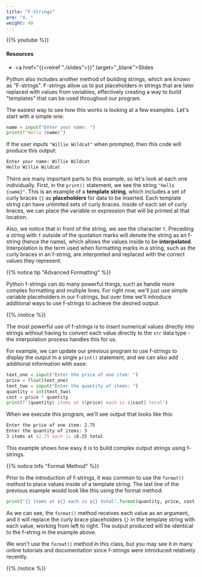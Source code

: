 ```yaml
---
title: "F-Strings"
pre: "4. "
weight: 40
---
```


<!-- EAV raw complete -->

{{% youtube  %}}

#### Resources

* <a href="{{<relref "./slides">}}" target="_blank">Slides</a>

Python also includes another method of building strings, which are known as "F-strings". F-strings allow us to put placeholders in strings that are later replaced with values from variables, effectively creating a way to build "templates" that can be used throughout our program.

The easiest way to see how this works is looking at a few examples. Let's start with a simple one:

```python
name = input("Enter your name: ")
print(f"Hello {name}")
```

If the user inputs `"Willie Wildcat"` when prompted, then this code will produce this output:

```tex
Enter your name: Willie Wildcat
Hello Willie Wildcat
```

There are many important parts to this example, so let's look at each one individually. First, in the `print()` statement, we see the string `"Hello {name}"`. This is an example of a **template string**, which includes a set of curly braces `{}` as **placeholders** for data to be inserted. Each template string can have unlimited sets of curly braces. Inside of each set of curly braces, we can place the variable or expression that will be printed at that location. 

Also, we notice that in front of the string, we see the character `f`. Preceding a string with `f` outside of the quotation marks will denote the string as an f-string (hence the name), which allows the values inside to be **interpolated**. Interpolation is the term used when formatting marks in a string, such as the curly braces in an f-string, are interpreted and replaced with the correct values they represent.

{{% notice tip "Advanced Formatting" %}}

Python f-strings can do many powerful things, such as handle more complex formatting and multiple lines. For right now, we'll just use simple variable placeholders in our f-strings, but over time we'll introduce additional ways to use f-strings to achieve the desired output.

{{% /notice %}}

The most powerful use of f-strings is to insert numerical values directly into strings without having to convert each value directly to the `str` data type - the interpolation process handles this for us.

For example, we can update our previous program to use f-strings to display the output in a single `print()` statement, and we can also add additional information with ease:

```python
text_one = input("Enter the price of one item: ")
price = float(text_one)
text_two = input("Enter the quantity of items: ")
quantity = int(text_two)
cost = price * quantity
print(f"{quantity} items at ${price} each is ${cost} total")
```

When we execute this program, we'll see output that looks like this:

```tex
Enter the price of one item: 2.75
Enter the quantity of items: 3
3 items at $2.75 each is $8.25 total
```

This example shows how easy it is to build complex output strings using f-strings.

{{% notice info "Format Method" %}}

Prior to the introduction of f-strings, it was common to use the `format()` method to place values inside of a template string. The last line of the previous example would look like this using the format method:

```python
print("{} items at ${} each is ${} total".format(quantity, price, cost))
```

As we can see, the `format()` method receives each value as an argument, and it will replace the curly brace placeholders `{}` in the template string with each value, working from left to right. The output produced will be identical to the f-string in the example above. 

We won't use the `format()` method in this class, but you may see it in many online tutorials and documentation since f-strings were introduced relatively recently. 

{{% /notice %}}
